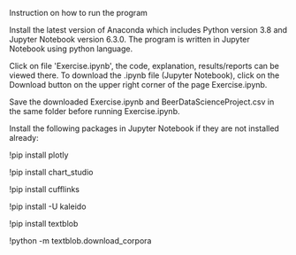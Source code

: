 
Instruction on how to run the program

Install the latest version of Anaconda which includes Python version 3.8 and Jupyter Notebook version 6.3.0. 
The program is written in Jupyter Notebook using python language.

Click on file 'Exercise.ipynb', the code, explanation, results/reports can be viewed there. To download the .ipynb file (Jupyter Notebook), click on the Download button on the upper right corner of the page Exercise.ipynb.

Save the downloaded Exercise.ipynb and BeerDataScienceProject.csv in the same folder before running Exercise.ipynb.

Install the following packages in Jupyter Notebook if they are not installed already:

!pip install plotly

!pip install chart_studio

!pip install cufflinks

!pip install -U kaleido

!pip install textblob

!python -m textblob.download_corpora







